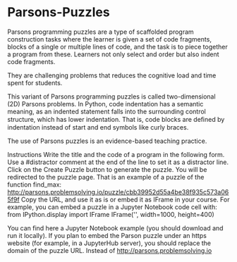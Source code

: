 # Parsons-Puzzles
Parsons programming puzzles are a type of scaffolded program construction tasks where the learner is given a set of code fragments, blocks of a single or multiple lines of code, and the task is to piece together a program from these. Learners not only select and order but also indent code fragments.

They are challenging problems that reduces the cognitive load and time spent for students.

This variant of Parsons programming puzzles is called two-dimensional (2D) Parsons problems. In Python, code indentation has a semantic meaning, as an indented statement falls into the surrounding control structure, which has lower indentation. That is, code blocks are deﬁned by indentation instead of start and end symbols like curly braces.

The use of Parsons puzzles is an evidence-based teaching practice.

Instructions
Write the title and the code of a program in the following form. Use a #distractor comment at the end of the line to set it as a distractor line.
Click on the Create Puzzle button to generate the puzzle. You will be redirected to the puzzle page.
That is an example of a puzzle of the function find_max: http://parsons.problemsolving.io/puzzle/cbb39952d55a4be38f935c573a065f9f
Copy the URL, and use it as is or embed it as IFrame in your course. For example, you can embed a puzzle in a Jupyter Notebook code cell with:
          from IPython.display import IFrame
          IFrame('<puzzle url>', width=1000, height=400)
        
You can find here a Jupyter Notebook example (you should download and run it locally).
If you plan to embed the Parson puzzle under an https website (for example, in a JupyterHub server), you should replace the domain of the puzzle URL. Instead of http://parsons.problemsolving.io
